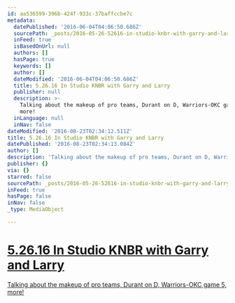```yaml
---
id: aa536599-396b-424f-933c-37baffccbe7c
metadata:
  datePublished: '2016-06-04T04:06:50.686Z'
  sourcePath: _posts/2016-05-26-52616-in-studio-knbr-with-garry-and-larry.md
  inFeed: true
  isBasedOnUrl: null
  authors: []
  hasPage: true
  keywords: []
  author: []
  dateModified: '2016-06-04T04:06:50.686Z'
  title: 5.26.16 In Studio KNBR with Garry and Larry
  publisher: null
  description: >-
    Talking about the makeup of pro teams, Durant on D, Warriors-OKC game 5,
    more! 
  inLanguage: null
  inNav: false
dateModified: '2016-08-23T02:34:12.511Z'
title: 5.26.16 In Studio KNBR with Garry and Larry
datePublished: '2016-08-23T02:34:13.084Z'
author: []
description: 'Talking about the makeup of pro teams, Durant on D, Warriors-OKC game 5, more!'
publisher: {}
via: {}
starred: false
sourcePath: _posts/2016-05-26-52616-in-studio-knbr-with-garry-and-larry.md
inFeed: true
hasPage: false
inNav: false
_type: MediaObject

---
```

# [5.26.16 In Studio KNBR with Garry and Larry][0]

[Talking about the makeup of pro teams, Durant on D, Warriors-OKC game 5, more!][0]

[0]: https://audioboom.com/boos/4619928-5-26-kerry-keating-says-durant-would-be-dpoy-if-he-played-like-this-all-season?t=0